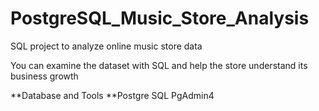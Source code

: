 # PostgreSQL_Music_Store_Analysis

SQL project to analyze online music store data

You can examine the dataset with SQL and help the store understand its business growth 

**Database and Tools
**Postgre SQL
PgAdmin4
